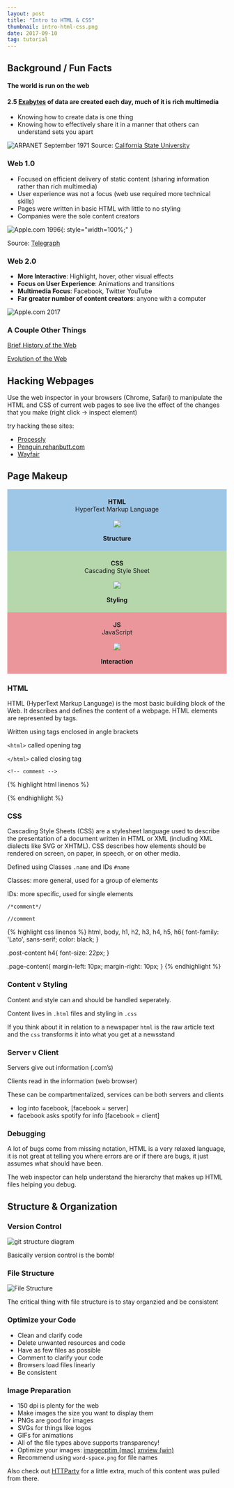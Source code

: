 ```yaml
---
layout: post
title: "Intro to HTML & CSS"
thumbnail: intro-html-css.png
date: 2017-09-10
tag: tutorial
---
```


## Background / Fun Facts

#### The world is run on the web
#### 2.5 [Exabytes](https://en.wikipedia.org/wiki/Exabyte) of data are created each day, much of it is rich multimedia
* Knowing how to create data is one thing
* Knowing how to effectively share it in a manner that others can understand sets you apart


![ARPANET September 1971](/img/intro-html-css/arpanet.png)
Source: [California State University](http://som.csudh.edu/fac/lpress/history/arpamaps/f8sep1971.jpg)


### Web 1.0

* Focused on efficient delivery of static content (sharing information rather than rich multimedia)
* User experience was not a focus (web use required more technical skills)
* Pages were written in basic HTML with little to no styling
* Companies were the sole content creators

![Apple.com 1996](/img/intro-html-css/apple.jpg){: style="width=100%;" }

Source: [Telegraph](http://www.telegraph.co.uk/technology/6125914/How-20-popular-websites-looked-when-they-launched.html)

### Web 2.0

* **More Interactive**: Highlight, hover, other visual effects
* **Focus on User Experience**: Animations and transitions
* **Multimedia Focus**: Facebook, Twitter YouTube
* **Far greater number of content creators**: anyone with a computer

![Apple.com 2017](/img/intro-html-css/apple-today.png)

### A Couple Other Things
[Brief History of the Web](https://webdesign.tutsplus.com/articles/a-brief-history-of-the-world-wide-web--webdesign-8710)

[Evolution of the Web](http://www.evolutionoftheweb.com)

## Hacking Webpages

Use the web inspector in your browsers (Chrome, Safari) to manipulate the HTML and CSS of current web pages to see live the effect of the changes that you make
(right click → inspect element)

try hacking these sites:
* [Processly](https://processly.io)
* [Penguin.rehanbutt.com](http://penguin.rehanbutt.com)
* [Wayfair](https://www.wayfair.com)

## Page Makeup

<div class="row">
  <div class="small-12 medium-4 column" style="background-color: #9EC6E6; padding: 20px; text-align: center;">
    <strong>HTML</strong> <br>
    HyperText Markup Language
    <br><br>
    <img src="../img/intro-html-css/structure.png">
    <br><br>
    <strong>Structure</strong>
  </div>
  <div class="small-12 medium-4 column" style="background-color: #B5D7AB; padding: 20px; text-align: center;">
    <strong>CSS</strong> <br>
    Cascading Style Sheet
    <br><br>
    <img src="../img/intro-html-css/style.png">
    <br><br>
    <strong>Styling</strong>
  </div>
  <div class="small-12 medium-4 column" style="background-color: #EB969A; padding: 20px; text-align: center;">
    <strong>JS</strong> <br>
    JavaScript
    <br><br>
    <img src="../img/intro-html-css/interaction.gif">
    <br><br>
    <strong>Interaction</strong>
  </div>
</div>

### HTML
HTML (HyperText Markup Language) is the most basic building block of the Web. 
It describes and defines the content of a webpage. HTML elements are represented by tags.

Written using tags enclosed in angle brackets

`<html>` called opening tag

`</html>` called closing tag

`<!-- comment -->`

{% highlight html linenos %}
<!doctype html> <!-- instruction to the browser about what version of HTML the page is written in.-->
<html>
  <head> <!-- title,scripts, styles, meta information, and more. -->
    <meta charset="UTF-8">
    <title>Sample</title>
  </head>

  <body>
  <!-- Content of the Body -->
  </body>
</html>
{% endhighlight %}


### CSS

Cascading Style Sheets (CSS) are a stylesheet language used to describe the presentation of a document written in HTML or XML (including XML dialects like SVG or XHTML). CSS describes how elements should be rendered on screen, on paper, in speech, or on other media.

Defined using Classes `.name` and IDs `#name`

Classes: more general, used for a group of elements

IDs: more specific, used for single elements 

`/*comment*/`

`//comment`

{% highlight css linenos %}
  html, body, h1, h2, h3, h4, h5, h6{
    font-family: 'Lato', sans-serif;
    color: black;
  }

  .post-content h4{
    font-size: 22px;
  }

  .page-content{
    margin-left: 10px;
    margin-right: 10px;
  }
{% endhighlight %}

### Content v Styling
Content and style can and should be handled seperately.

Content lives in `.html` files and styling in `.css`

If you think about it in relation to a newspaper `html` is the raw article text and the `css` transforms it into what you get at a newsstand

### Server v Client

Servers give out information (.com’s)

Clients read in the information (web browser)

These can be compartmentalized, services can be both servers and clients

* log into facebook, [facebook = server]
* facebook asks spotify for info [facebook = client]


### Debugging

A lot of bugs come from missing notation, HTML is a very relaxed language, it is not great at telling you where errors are or if there are bugs, it just assumes what should have been.

The web inspector can help understand the hierarchy that makes up HTML files helping you debug.



## Structure & Organization

### Version Control

![git structure diagram](/img/intro-html-css/git.svg)

Basically version control is the bomb!


### File Structure

![File Structure](/img/intro-html-css/file-structure.svg)

The critical thing with file structure is to stay organzied and be consistent


### Optimize your Code

* Clean and clarify code
* Delete unwanted resources and code
* Have as few files as possible
* Comment to clarify your code
* Browsers load files linearly
* Be consistent

### Image Preparation

* 150 dpi is plenty for the web
* Make images the size you want to display them
* PNGs are good for images
* SVGs for things like logos
* GIFs for animations
* All of the file types above supports transparency!
* Optimize your images: [imageoptim (mac)](https://imageoptim.com/mac) [xnview (win)](http://www.xnview.com/en/)
* Recommend using `word-space.png` for file names


Also check out [HTTParty](https://dzgn.io/works/httparty.html) for a little extra, much of this content was pulled from there.